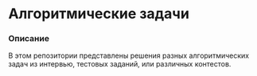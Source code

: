 # Алгоритмические задачи

### Описание

В этом репозитории представлены решения разных алгоритмических задач из интервью, тестовых заданий, или различных контестов.
